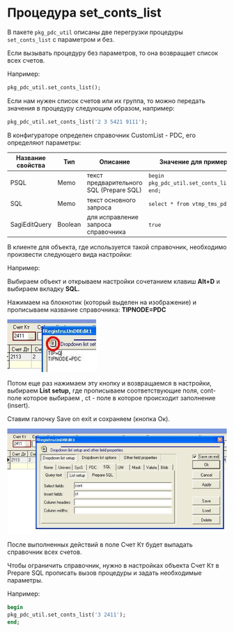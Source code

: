 # Процедура set\_conts\_list

В пакете `pkg_pdc_util` описаны две перегрузки процедуры `set_conts_list` с параметром и без. 

Если вызывать процедуру без параметров, то она возвращает список всех счетов.

Например: 

```sql
pkg_pdc_util.set_conts_list();
```

 Если нам нужен список счетов или их группа, то можно передать значения в процедуру следующим образом, например:

```sql
pkg_pdc_util.set_conts_list('2 3 5421 9111');
```

 В конфигураторе определен справочник CustomList - PDC, его определяют параметры: 

| **Название свойства** | **Тип** | **Описание** | **Значение для примера** |
| --- | --- | --- | --- |
| PSQL | Memo | текст предварительного SQL \(Prepare SQL\) | `begin pkg_pdc_util.set_conts_list(); end;` |
| SQL | Memo | текст основного запроса | `select * from vtmp_tms_pdc` |
| SagiEditQuery | Boolean | для исправление запроса справочника | `true` |

В клиенте для объекта, где используется такой справочник, необходимо произвести следующего вида настройки: 

Например:

Выбираем объект и открываем настройки сочетанием клавиш **Alt+D** и выбираем вкладку **SQL.**

Нажимаем на блокнотик \(который выделен на изображение\) и прописываем название справочника: **TIPNODE=PDC**

![](../../.gitbook/assets/1.JPG)

Потом еще раз нажимаем эту кнопку и возвращаемся в настройки, выбираем **List setup,** где прописываем соответствующие поля, cont- поле которое выбираем , ct - поле в которое происходит заполнение \(insert\). 

Ставим галочку Save on exit и сохраняем \(кнопка Ок\).

![](../../.gitbook/assets/2.JPG)

После выполненных действий в поле Счет Кт будет выпадать справочник всех счетов.

Чтобы ограничить справочник, нужно в настройках объекта Счет Кт  в Prepare SQL прописать вызов процедуры и задать необходимые параметры.

Например:

```sql
begin
pkg_pdc_util.set_conts_list('3 2411');
end;
```



